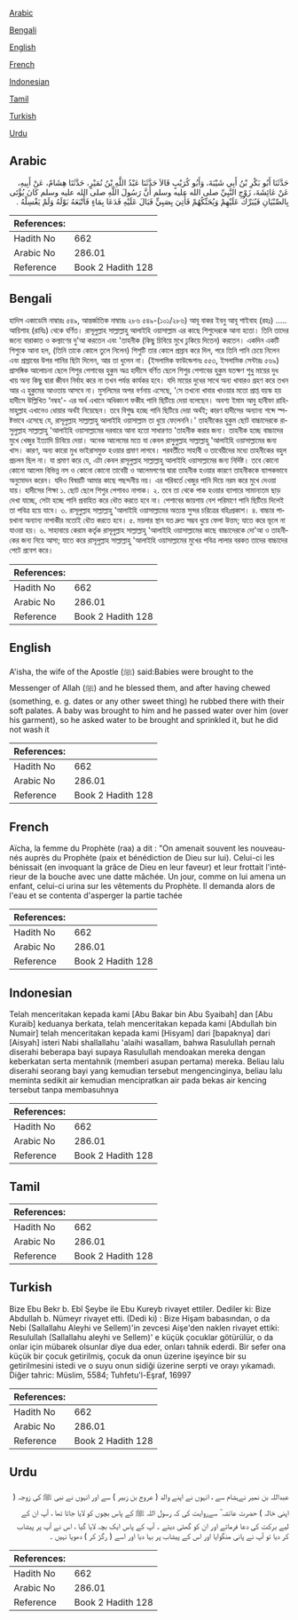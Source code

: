 [Arabic](#arabic)

[Bengali](#bengali)

[English](#english)

[French](#french)

[Indonesian](#indonesian)

[Tamil](#tamil)

[Turkish](#turkish)

[Urdu](#urdu)

## Arabic


<div dir="rtl" lang="ar" style={{fontSize:'larger',backgroundColor:'#f8f9fa',padding:20}}>
حَدَّثَنَا أَبُو بَكْرِ بْنُ أَبِي شَيْبَةَ، وَأَبُو كُرَيْبٍ قَالاَ حَدَّثَنَا عَبْدُ اللَّهِ بْنُ نُمَيْرٍ، حَدَّثَنَا هِشَامٌ، عَنْ أَبِيهِ، عَنْ عَائِشَةَ، زَوْجِ النَّبِيِّ صلى الله عليه وسلم أَنَّ رَسُولَ اللَّهِ صلى الله عليه وسلم كَانَ يُؤْتَى بِالصِّبْيَانِ فَيُبَرِّكُ عَلَيْهِمْ وَيُحَنِّكُهُمْ فَأُتِيَ بِصَبِيٍّ فَبَالَ عَلَيْهِ فَدَعَا بِمَاءٍ فَأَتْبَعَهُ بَوْلَهُ وَلَمْ يَغْسِلْهُ ‏.‏
</div>
<div style={{backgroundColor:'#f8f9fa',padding:20, marginBottom: 10}}><table> <thead> <tr> <th>References:</th> <th></th> </tr> </thead> <tbody><tr><td>Hadith No</td><td>662</td></tr><tr><td>Arabic No</td><td>286.01</td></tr><tr><td>Reference</td><td>Book 2 Hadith 128</td></tr></tbody></table></div>

## Bengali


<div dir="ltr" lang="bn" style={{fontSize:'larger',backgroundColor:'#f8f9fa',padding:20}}>
হাদিস একাডেমি নাম্বারঃ ৫৪৯, আন্তর্জাতিক নাম্বারঃ ২৮৬ ৫৪৯-(১০১/২৮৬) আবূ বাকর ইবনু আবূ শাইবাহ (রহঃ) ..... আয়িশাহ (রাযিঃ) থেকে বর্ণিত। রাসূলুল্লাহ সাল্লাল্লাহু আলাইহি ওয়াসাল্লাম এর কাছে শিশুদেরকে আনা হতো। তিনি তাদের জন্যে বারাকাত ও কল্যাণের দু'আ করতেন এবং 'তাহনীক (কিছু চিবিয়ে মুখে ঢুকিয়ে দিতেন) করতেন। একদিন একটি শিশুকে আনা হল, (তিনি তাকে কোলে তুলে নিলেন) শিশুটি তার কোলে প্রস্রাব করে দিল, পরে তিনি পানি চেয়ে নিলেন এবং প্রস্রাবের উপর পানির ছিটা দিলেন, আর তা ধুলেন না। (ইসলামিক ফাউন্ডেশনঃ ৫৫৩, ইসলামিক সেন্টারঃ ৫৬৯) প্রাসঙ্গিক আলোচনা ছেলে শিশুর পেশাবের হুকুম অত্র হাদীসে বর্ণিত ছেলে শিশুর পেশাবের হুকুম যতক্ষণ শুধু মায়ের দুধ খায় অন্য কিছু দ্বারা জীবন নির্বাহ করে না তখন পর্যন্ত কার্যকর হবে। যদি মায়ের দুধের সাথে অন্য খাবারও গ্রহণ করে তখন আর এ হুকুমের আওতায় আসবে না। মুসলিমের অপর বর্ণনায় এসেছে, 'সে তখনো খাবার খাওয়ার মতো প্রাপ্ত বয়স্ক হয় হাদীসে উল্লিখিত ‘নম্বহ'- এর অর্থ এখানে অধিকাংশ ফকীহ পানি ছিটিয়ে দেয়া বলেছেন। অবশ্য ইমাম আবু হানীফা রাহিমাহুল্লাহ এখানেও ধোয়ার অর্থই নিয়েছেন। তবে বিশুদ্ধ হচ্ছে পানি ছিটিয়ে দেয়া অর্থই; কারণ হাদীসের অন্যান্য শব্দে স্পষ্টভাবে এসেছে যে, রাসূলুল্লাহ সাল্লাল্লাহু আলাইহি ওয়াসাল্লাম তা ধুয়ে ফেলেননি।' তাহনীকের হুকুম ছোট বাচ্চাদেরকে রাসুলুল্লাহ সাল্লাল্লাহু 'আলাইহি ওয়াসাল্লামের দরবারে আনা হতো সাধারণত 'তাহনীক করার জন্য। তাহনীক হচ্ছে বাচ্চাদের মুখে খেজুর ইত্যাদি চিবিয়ে দেয়া। অনেক আলেমের মতে যা কেবল রাসুলুল্লাহ সাল্লাল্লাহু 'আলাইহি ওয়াসাল্লামের জন্য খাস। কারণ, অন্য কারো মুখ ভাইরাসমুক্ত হওয়ার প্রমাণ লাগবে। পরবর্তীতে সাহাবী ও তাবেয়ীদের মধ্যে তাহনীকের বহুল প্রচলন ছিল না। যা প্রমাণ করে যে, এটা কেবল রাসূলুল্লাহ সাল্লাল্লাহু আলাইহি ওয়াসাল্লামের জন্য নির্দিষ্ট। তবে কোনো কোনো আলেম বিভিন্ন নস ও কোনো কোনো তাবেয়ী ও আলেমগণের দ্বারা তাহনীক হওয়ার কারণে তাহনীককে ব্যাপকভাবে অনুমোদন করেন। যদিও বিষয়টি আমার কাছে পছন্দনীয় নয়। এর পরিবর্তে খেজুর পানি দিয়ে নরম করে মুখে দেওয়া যায়। হাদীসের শিক্ষা ১. ছোট ছেলে শিশুর পেশাবও নাপাক। ২. তবে তা থেকে পাক হওয়ার ব্যাপারে সামান্যতম ছাড় দেখা যাচ্ছে, সেটা হচ্ছে পানি প্রবাহিত করে ধৌত করতে হবে না। পেশাবের জায়গায় বেশ পরিমাণে পানি ছিটিয়ে দিলেই তা পবিত্র হয়ে যাবে। ৩. রাসূলুল্লাহ সাল্লাল্লাহু 'আলাইহি ওয়াসাল্লামের অত্যন্ত সুন্দর চরিত্রের বহিঃপ্রকাশ। ৪. বাচ্চার পায়খানা অন্যান্য নাপাকীর মতোই ধৌত করতে হবে। ৫. ময়লার স্থান যত দ্রুত সম্ভব ধুয়ে ফেলা উত্তম; যাতে করে ভূলে না যাওয়া হয়। ৬. সাহাবায়ে কেরাম কর্তৃক রাসূলুল্লাহ সাল্লাল্লাহু 'আলাইহি ওয়াসাল্লামের কাছে বাচ্চাদেরকে দো'আ ও তাহনীকের জন্য নিয়ে আসা; যাতে করে রাসূলুল্লাহ সাল্লাল্লাহু 'আলাইহি ওয়াসাল্লামের মুখের পবিত্র লালার বরকত তাদের বাচ্চাদের পেটে প্রবেশ করে।
</div>
<div style={{backgroundColor:'#f8f9fa',padding:20, marginBottom: 10}}><table> <thead> <tr> <th>References:</th> <th></th> </tr> </thead> <tbody><tr><td>Hadith No</td><td>662</td></tr><tr><td>Arabic No</td><td>286.01</td></tr><tr><td>Reference</td><td>Book 2 Hadith 128</td></tr></tbody></table></div>

## English


<div dir="ltr" lang="en" style={{fontSize:'larger',backgroundColor:'#f8f9fa',padding:20}}>
A'isha, the wife of the Apostle (ﷺ) said:Babies were brought to the Messenger of Allah (ﷺ) and he blessed them, and after having chewed (something, e. g. dates or any other sweet thing) he rubbed there with their soft palates. A baby was brought to him and he passed water over him (over his garment), so he asked water to be brought and sprinkled it, but he did not wash it
</div>
<div style={{backgroundColor:'#f8f9fa',padding:20, marginBottom: 10}}><table> <thead> <tr> <th>References:</th> <th></th> </tr> </thead> <tbody><tr><td>Hadith No</td><td>662</td></tr><tr><td>Arabic No</td><td>286.01</td></tr><tr><td>Reference</td><td>Book 2 Hadith 128</td></tr></tbody></table></div>

## French


<div dir="ltr" lang="fr" style={{fontSize:'larger',backgroundColor:'#f8f9fa',padding:20}}>
Aïcha, la femme du Prophète (raa) a dit : "On amenait souvent les nouveau-nés auprès du Prophète (paix et bénédiction de Dieu sur lui). Celui-ci les bénissait (en invoquant la grâce de Dieu en leur faveur) et leur frottait l'intérieur de la bouche avec une datte mâchée. Un jour, comme on lui amena un enfant, celui-ci urina sur les vêtements du Prophète. Il demanda alors de l'eau et se contenta d'asperger la partie tachée
</div>
<div style={{backgroundColor:'#f8f9fa',padding:20, marginBottom: 10}}><table> <thead> <tr> <th>References:</th> <th></th> </tr> </thead> <tbody><tr><td>Hadith No</td><td>662</td></tr><tr><td>Arabic No</td><td>286.01</td></tr><tr><td>Reference</td><td>Book 2 Hadith 128</td></tr></tbody></table></div>

## Indonesian


<div dir="ltr" lang="id" style={{fontSize:'larger',backgroundColor:'#f8f9fa',padding:20}}>
Telah menceritakan kepada kami [Abu Bakar bin Abu Syaibah] dan [Abu Kuraib] keduanya berkata, telah menceritakan kepada kami [Abdullah bin Numair] telah menceritakan kepada kami [Hisyam] dari [bapaknya] dari [Aisyah] isteri Nabi shallallahu 'alaihi wasallam, bahwa Rasulullah pernah diserahi beberapa bayi supaya Rasulullah mendoakan mereka dengan keberkatan serta mentahnik (memberi asupan pertama) mereka. Beliau lalu diserahi seorang bayi yang kemudian tersebut mengencinginya, beliau lalu meminta sedikit air kemudian mencipratkan air pada bekas air kencing tersebut tanpa membasuhnya
</div>
<div style={{backgroundColor:'#f8f9fa',padding:20, marginBottom: 10}}><table> <thead> <tr> <th>References:</th> <th></th> </tr> </thead> <tbody><tr><td>Hadith No</td><td>662</td></tr><tr><td>Arabic No</td><td>286.01</td></tr><tr><td>Reference</td><td>Book 2 Hadith 128</td></tr></tbody></table></div>

## Tamil


<div dir="ltr" lang="ta" style={{fontSize:'larger',backgroundColor:'#f8f9fa',padding:20}}>

</div>
<div style={{backgroundColor:'#f8f9fa',padding:20, marginBottom: 10}}><table> <thead> <tr> <th>References:</th> <th></th> </tr> </thead> <tbody><tr><td>Hadith No</td><td>662</td></tr><tr><td>Arabic No</td><td>286.01</td></tr><tr><td>Reference</td><td>Book 2 Hadith 128</td></tr></tbody></table></div>

## Turkish


<div dir="ltr" lang="tr" style={{fontSize:'larger',backgroundColor:'#f8f9fa',padding:20}}>
Bize Ebu Bekr b. Ebî Şeybe ile Ebu Kureyb rivayet ettiler. Dediler ki: Bize Abdullah b. Nümeyr rivayet etti. (Dedi ki) : Bize Hişam babasından, o da Nebi (Sallallahu Aleyhi ve Sellem)'in zevcesi Aişe'den naklen rivayet ettiki: Resulullah (Sallallahu aleyhi ve Sellem)' e küçük çocuklar götürülür, o da onlar için mübarek olsunlar diye dua eder, onları tahnik ederdi. Bir sefer ona küçük bir çocuk getirilmiş, çocuk da onun üzerine işeyince bir su getirilmesini istedi ve o suyu onun sidiği üzerine serpti ve orayı yıkamadı. Diğer tahric: Müslim, 5584; Tuhfetu'l-Eşraf, 16997
</div>
<div style={{backgroundColor:'#f8f9fa',padding:20, marginBottom: 10}}><table> <thead> <tr> <th>References:</th> <th></th> </tr> </thead> <tbody><tr><td>Hadith No</td><td>662</td></tr><tr><td>Arabic No</td><td>286.01</td></tr><tr><td>Reference</td><td>Book 2 Hadith 128</td></tr></tbody></table></div>

## Urdu


<div dir="rtl" lang="ur" style={{fontSize:'larger',backgroundColor:'#f8f9fa',padding:20}}>
عبداللہ بن نمیر نےہشام سے ، انہوں نے اپنے والد ( عروج بن زبیر ) سے اور انہوں نے نبی ﷺ کی زوجہ ( اپنی خالہ ) حضرت عائشہ ؓ سےروایت کی کہ رسول اللہ ﷺ کے پاس بچوں کو لایا جاتا تھا ، آپ ان کے لیے برکت کی دعا فرماتے اور ان کو گھٹی دیتے ۔ آپ کے پاس ایک بچہ لایا گیا ، اس نے آپ پر پیشاب کر دیا تو آپ نے پانی منگوایا اور اس کے پیشاب پر بہا دیا اور اسے ( رگڑ کر ) دھویا نہیں ۔
</div>
<div style={{backgroundColor:'#f8f9fa',padding:20, marginBottom: 10}}><table> <thead> <tr> <th>References:</th> <th></th> </tr> </thead> <tbody><tr><td>Hadith No</td><td>662</td></tr><tr><td>Arabic No</td><td>286.01</td></tr><tr><td>Reference</td><td>Book 2 Hadith 128</td></tr></tbody></table></div>